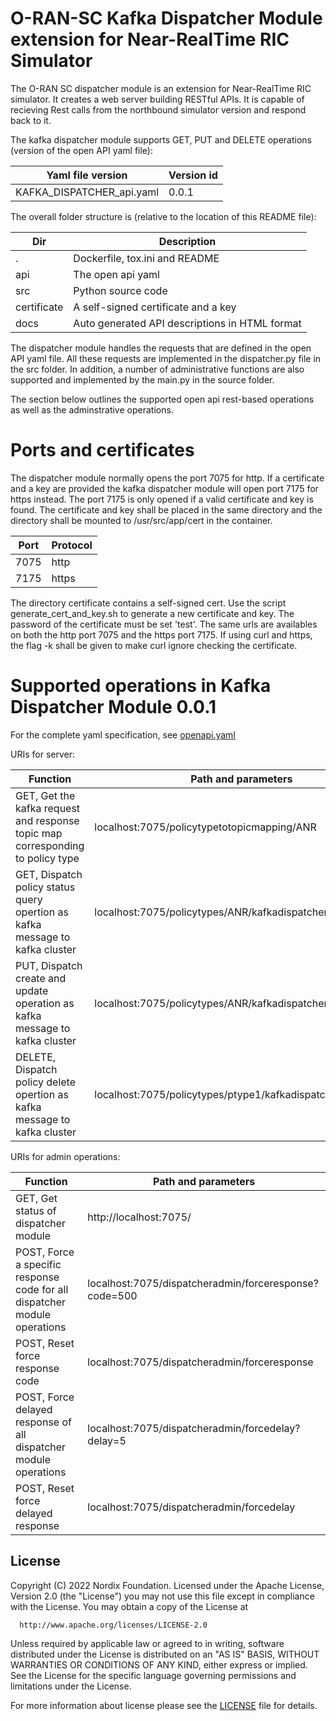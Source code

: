 # O-RAN-SC Kafka Dispatcher Module extension for Near-RealTime RIC Simulator

The O-RAN SC dispatcher module is an extension for Near-RealTime RIC simulator. It creates a web server building RESTful APIs. It is capable of recieving Rest calls from the northbound simulator version and respond back to it.

The kafka dispatcher module supports GET, PUT and DELETE operations (version of the open API yaml file\):

| Yaml file version          |     Version id      |
| -------------------------- |-------------------- |
| KAFKA_DISPATCHER_api.yaml  |      0.0.1          |

The overall folder structure is \(relative to the location of this README file\):

| Dir              | Description |
| ---------------- | ----------- |
|.                 |Dockerfile, tox.ini and README |
|api               |The open api yaml |
|src               |Python source code |
|certificate       |A self-signed certificate and a key |
|docs              |Auto generated API descriptions in HTML format |

The dispatcher module handles the requests that are defined in the open API yaml file. All these requests are implemented in the dispatcher.py file in the src folder. In addition, a number of administrative functions are also supported and implemented by the main.py in the source folder.

The section below outlines the supported open api rest-based operations as well as the adminstrative operations.

# Ports and certificates

The dispatcher module normally opens the port 7075 for http. If a certificate and a key are provided the kafka dispatcher module will open port 7175 for https instead. The port 7175 is only opened if a valid certificate and key is found.
The certificate and key shall be placed in the same directory and the directory shall be mounted to /usr/src/app/cert in the container.

| Port     | Protocol |
| -------- | ----- |
| 7075     | http  |
| 7175     | https |

The directory certificate contains a self-signed cert. Use the script generate_cert_and_key.sh to generate a new certificate and key. The password of the certificate must be set 'test'.
The same urls are availables on both the http port 7075 and the https port 7175. If using curl and https, the flag -k shall be given to make curl ignore checking the certificate.

# Supported operations in Kafka Dispatcher Module 0.0.1


For the complete yaml specification, see [openapi.yaml](../api/KAFKA_DISPATCHER_api.yaml)

URIs for server:

| Function              | Path and parameters |
| --------------------- | ------------------- |
|  GET, Get the kafka request and response topic map corresponding to policy type | localhost:7075/policytypetotopicmapping/ANR |
|  GET, Dispatch policy status query opertion as kafka message to kafka cluster | localhost:7075/policytypes/ANR/kafkadispatcher/alpha/status |
|  PUT, Dispatch create and update operation as kafka message to kafka cluster | localhost:7075/policytypes/ANR/kafkadispatcher/alpha |
|  DELETE, Dispatch policy delete opertion as kafka message to kafka cluster | localhost:7075/policytypes/ptype1/kafkadispatcher/alpha |

URIs for admin operations:

| Function              | Path and parameters |
| --------------------- | ------------------- |
|  GET, Get status of dispatcher module | http://localhost:7075/ |
|  POST, Force a specific response code for all dispatcher module operations | localhost:7075/dispatcheradmin/forceresponse?code=500 |
|  POST, Reset force response code | localhost:7075/dispatcheradmin/forceresponse |
|  POST, Force delayed response of all dispatcher module operations | localhost:7075/dispatcheradmin/forcedelay?delay=5 |
|  POST, Reset force delayed response | localhost:7075/dispatcheradmin/forcedelay |


## License

Copyright (C) 2022 Nordix Foundation.
Licensed under the Apache License, Version 2.0 (the "License")
you may not use this file except in compliance with the License.
You may obtain a copy of the License at

      http://www.apache.org/licenses/LICENSE-2.0

Unless required by applicable law or agreed to in writing, software
distributed under the License is distributed on an "AS IS" BASIS,
WITHOUT WARRANTIES OR CONDITIONS OF ANY KIND, either express or implied.
See the License for the specific language governing permissions and
limitations under the License.

For more information about license please see the [LICENSE](LICENSE.txt) file for details.
